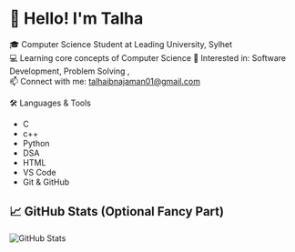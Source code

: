 # 👋 Hello! I'm Talha

🎓 Computer Science Student at Leading University, Sylhet  
💻 Learning core concepts of Computer Science 
🚀 Interested in: Software Development, Problem Solving ,  
📫 Connect with me: talhaibnajaman01@gmail.com

🛠️ Languages & Tools
- C
- c++
- Python
- DSA
- HTML 
- VS Code
- Git & GitHub 

## 📈 GitHub Stats (Optional Fancy Part)

![GitHub Stats](https://github-readme-stats.vercel.app/api?username=talha-ibna-jaman_icons=true&theme=radical)

